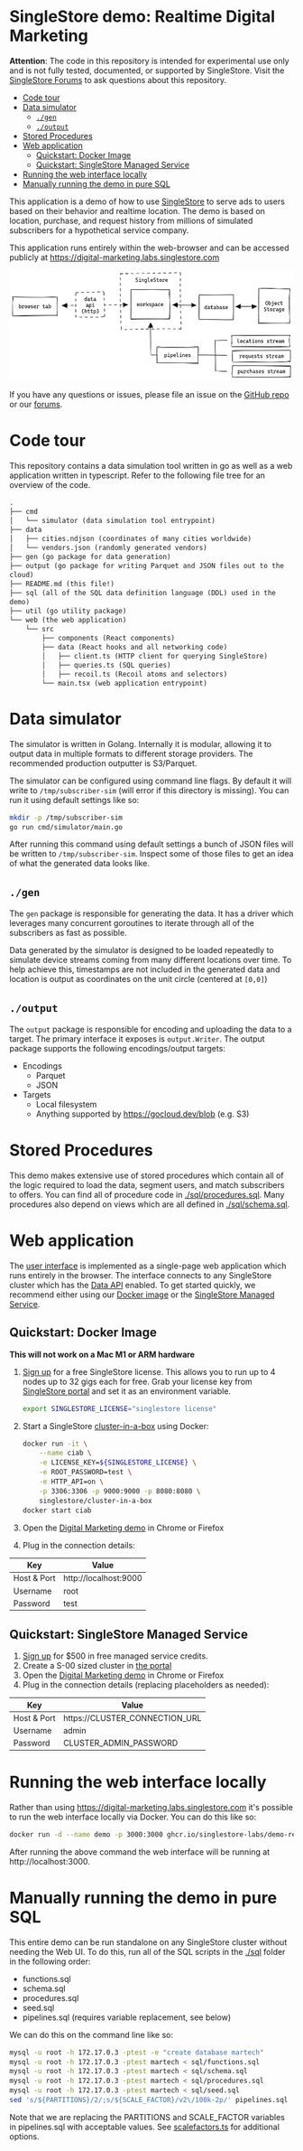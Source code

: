 # SingleStore demo: Realtime Digital Marketing <!-- omit in toc -->

**Attention**: The code in this repository is intended for experimental use only and is not fully tested, documented, or supported by SingleStore. Visit the [SingleStore Forums](https://www.singlestore.com/forum/) to ask questions about this repository.


- [Code tour](#code-tour)
- [Data simulator](#data-simulator)
  - [`./gen`](#gen)
  - [`./output`](#output)
- [Stored Procedures](#stored-procedures)
- [Web application](#web-application)
  - [Quickstart: Docker Image](#quickstart-docker-image)
  - [Quickstart: SingleStore Managed Service](#quickstart-singlestore-managed-service)
- [Running the web interface locally](#running-the-web-interface-locally)
- [Manually running the demo in pure SQL](#manually-running-the-demo-in-pure-sql)

This application is a demo of how to use [SingleStore][singlestore] to serve ads to users based on their behavior and realtime location. The demo is based on location, purchase, and request history from millions of simulated subscribers for a hypothetical service company.

This application runs entirely within the web-browser and can be accessed publicly at https://digital-marketing.labs.singlestore.com

![architecture diagram](doc/architecture.png)

If you have any questions or issues, please file an issue on the [GitHub repo][gh-issues] or our [forums][forums].

[singlestore]: https://www.singlestore.com
[gh-issues]: https://github.com/singlestore-labs/demo-realtime-digital-marketing/issues
[forums]: https://www.singlestore.com/forum/

# Code tour

This repository contains a data simulation tool written in go as well as a web application written in typescript. Refer to the following file tree for an overview of the code.

```
.
├── cmd
│   └── simulator (data simulation tool entrypoint)
├── data
│   ├── cities.ndjson (coordinates of many cities worldwide)
│   └── vendors.json (randomly generated vendors)
├── gen (go package for data generation)
├── output (go package for writing Parquet and JSON files out to the cloud)
├── README.md (this file!)
├── sql (all of the SQL data definition language (DDL) used in the demo)
├── util (go utility package)
└── web (the web application)
    └── src
        ├── components (React components)
        ├── data (React hooks and all networking code)
        │   ├── client.ts (HTTP client for querying SingleStore)
        │   ├── queries.ts (SQL queries)
        │   ├── recoil.ts (Recoil atoms and selectors)
        └── main.tsx (web application entrypoint)
```

# Data simulator

The simulator is written in Golang. Internally it is modular, allowing it to output data in multiple formats to different storage providers. The recommended production outputter is S3/Parquet.

The simulator can be configured using command line flags. By default it will write to `/tmp/subscriber-sim` (will error if this directory is missing). You can run it using default settings like so:

```bash
mkdir -p /tmp/subscriber-sim
go run cmd/simulator/main.go
```

After running this command using default settings a bunch of JSON files will be written to `/tmp/subscriber-sim`. Inspect some of those files to get an idea of what the generated data looks like.

## `./gen`

The `gen` package is responsible for generating the data. It has a driver which leverages many concurrent goroutines to iterate through all of the subscribers as fast as possible.

Data generated by the simulator is designed to be loaded repeatedly to simulate device streams coming from many different locations over time. To help achieve this, timestamps are not included in the generated data and location is output as coordinates on the unit circle (centered at `[0,0]`)

## `./output`

The `output` package is responsible for encoding and uploading the data to a target. The primary interface it exposes is `output.Writer`. The output package supports the following encodings/output targets:

- Encodings
  - Parquet
  - JSON
- Targets
  - Local filesystem
  - Anything supported by https://gocloud.dev/blob (e.g. S3)

# Stored Procedures

This demo makes extensive use of stored procedures which contain all of the logic required to load the data, segment users, and match subscribers to offers. You can find all of procedure code in [./sql/procedures.sql](sql/procedures.sql). Many procedures also depend on views which are all defined in [./sql/schema.sql](./sql/schema.sql).

# Web application

The [user interface][demo] is implemented as a single-page web application which runs entirely in the browser. The interface connects to any SingleStore cluster which has the [Data API][data-api] enabled. To get started quickly, we recommend either using our [Docker image][ciab] or the [SingleStore Managed Service][portal].

## Quickstart: Docker Image

**This will not work on a Mac M1 or ARM hardware**

1. [Sign up][try-free] for a free SingleStore license. This allows you to run up to 4 nodes up to 32 gigs each for free. Grab your license key from [SingleStore portal][portal] and set it as an environment variable.

   ```bash
   export SINGLESTORE_LICENSE="singlestore license"
   ```

2. Start a SingleStore [cluster-in-a-box][ciab] using Docker:

   ```bash
   docker run -it \
       --name ciab \
       -e LICENSE_KEY=${SINGLESTORE_LICENSE} \
       -e ROOT_PASSWORD=test \
       -e HTTP_API=on \
       -p 3306:3306 -p 9000:9000 -p 8080:8080 \
       singlestore/cluster-in-a-box
   docker start ciab
   ```

3. Open the [Digital Marketing demo][demo] in Chrome or Firefox
4. Plug in the connection details:
   
| Key         | Value                 |
| ----------- | --------------------- |
| Host & Port | http://localhost:9000 |
| Username    | root                  |
| Password    | test                  |
   
## Quickstart: SingleStore Managed Service

1. [Sign up][try-free] for $500 in free managed service credits.
2. Create a S-00 sized cluster in [the portal][portal]
3. Open the [Digital Marketing demo][demo] in Chrome or Firefox
4. Plug in the connection details (replacing placeholders as needed):
   
| Key         | Value                          |
| ----------- | ------------------------------ |
| Host & Port | https://CLUSTER_CONNECTION_URL |
| Username    | admin                          |
| Password    | CLUSTER_ADMIN_PASSWORD         |

[try-free]: https://www.singlestore.com/try-free/
[demo]: https://digital-marketing.labs.singlestore.com
[data-api]: https://docs.singlestore.com/managed-service/en/reference/data-api.html
[ciab]: https://github.com/memsql/deployment-docker
[portal]: https://portal.singlestore.com/

# Running the web interface locally

Rather than using https://digital-marketing.labs.singlestore.com it's possible to run the web interface locally via Docker. You can do this like so:

```bash
docker run -d --name demo -p 3000:3000 ghcr.io/singlestore-labs/demo-realtime-digital-marketing
```

After running the above command the web interface will be running at http://localhost:3000.

# Manually running the demo in pure SQL

This entire demo can be run standalone on any SingleStore cluster without needing the Web UI. To do this, run all of the SQL scripts in the [./sql](./sql) folder in the following order:

* functions.sql
* schema.sql
* procedures.sql
* seed.sql
* pipelines.sql (requires variable replacement, see below)

We can do this on the command line like so:

```bash
mysql -u root -h 172.17.0.3 -ptest -e "create database martech"
mysql -u root -h 172.17.0.3 -ptest martech < sql/functions.sql
mysql -u root -h 172.17.0.3 -ptest martech < sql/schema.sql
mysql -u root -h 172.17.0.3 -ptest martech < sql/procedures.sql
mysql -u root -h 172.17.0.3 -ptest martech < sql/seed.sql
sed 's/${PARTITIONS}/2/;s/${SCALE_FACTOR}/v2\/100k-2p/' pipelines.sql | mysql -u root -h 172.17.0.3 -ptest martech
```

Note that we are replacing the PARTITIONS and SCALE_FACTOR variables in pipelines.sql with acceptable values. See [scalefactors.ts](./web/src/scalefactors.ts) for additional options.
